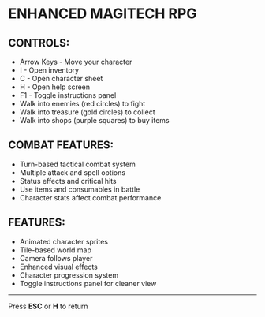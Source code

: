 # ENHANCED MAGITECH RPG

## CONTROLS:
- Arrow Keys - Move your character
- I - Open inventory
- C - Open character sheet
- H - Open help screen
- F1 - Toggle instructions panel
- Walk into enemies (red circles) to fight
- Walk into treasure (gold circles) to collect
- Walk into shops (purple squares) to buy items

## COMBAT FEATURES:
- Turn-based tactical combat system
- Multiple attack and spell options
- Status effects and critical hits
- Use items and consumables in battle
- Character stats affect combat performance

## FEATURES:
- Animated character sprites
- Tile-based world map
- Camera follows player
- Enhanced visual effects
- Character progression system
- Toggle instructions panel for cleaner view

---
Press **ESC** or **H** to return
